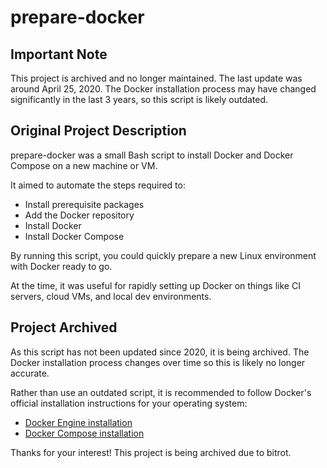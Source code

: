 # prepare-docker

## Important Note

This project is archived and no longer maintained. The last update was around April 25, 2020. The Docker installation process may have changed significantly in the last 3 years, so this script is likely outdated. 

## Original Project Description

prepare-docker was a small Bash script to install Docker and Docker Compose on a new machine or VM.

It aimed to automate the steps required to:

- Install prerequisite packages
- Add the Docker repository 
- Install Docker
- Install Docker Compose

By running this script, you could quickly prepare a new Linux environment with Docker ready to go.

At the time, it was useful for rapidly setting up Docker on things like CI servers, cloud VMs, and local dev environments.

## Project Archived

As this script has not been updated since 2020, it is being archived. The Docker installation process changes over time so this is likely no longer accurate.

Rather than use an outdated script, it is recommended to follow Docker's official installation instructions for your operating system:

- [Docker Engine installation](https://docs.docker.com/engine/install/)
- [Docker Compose installation](https://docs.docker.com/compose/install/)

Thanks for your interest! This project is being archived due to bitrot.


